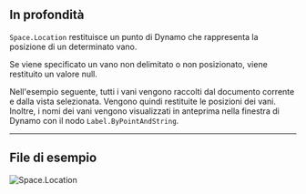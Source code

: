 ## In profondità
`Space.Location` restituisce un punto di Dynamo che rappresenta la posizione di un determinato vano.

Se viene specificato un vano non delimitato o non posizionato, viene restituito un valore null.

Nell'esempio seguente, tutti i vani vengono raccolti dal documento corrente e dalla vista selezionata. Vengono quindi restituite le posizioni dei vani. Inoltre, i nomi dei vani vengono visualizzati in anteprima nella finestra di Dynamo con il nodo `Label.ByPointAndString`.

___
## File di esempio

![Space.Location](./Revit.Elements.Space.Location_img.jpg)
